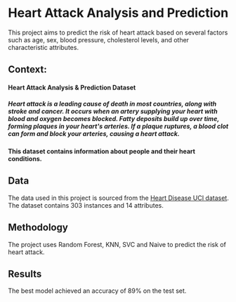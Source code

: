 # Heart Attack Analysis and Prediction

This project aims to predict the risk of heart attack based on several factors such as age, sex, blood pressure, cholesterol levels, and other characteristic attributes.

## Context:

<h4> Heart Attack Analysis & Prediction Dataset <h4>

<h5> Heart attack is a leading cause of death in most countries, along with stroke and cancer. It occurs when an artery supplying your heart with blood and oxygen becomes blocked. Fatty deposits build up over time, forming plaques in your heart's arteries. If a plaque ruptures, a blood clot can form and block your arteries, causing a heart attack. <h5>

<h4> This dataset contains information about people and their heart conditions. <h4>

## Data

The data used in this project is sourced from the [Heart Disease UCI dataset](https://archive.ics.uci.edu/ml/datasets/Heart+Disease). The dataset contains 303 instances and 14 attributes.

## Methodology

The project uses Random Forest, KNN, SVC and Naive  to predict the risk of heart attack. 

## Results

The best model achieved an accuracy of 89% on the test set.
